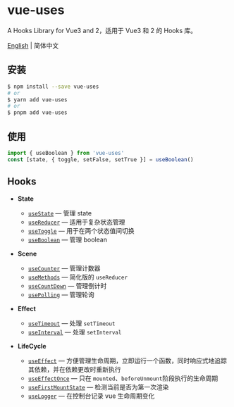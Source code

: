 # vue-uses

A Hooks Library for Vue3 and 2，适用于 Vue3 和 2 的 Hooks 库。

[English](./README.md) | 简体中文

## 安装

```bash
$ npm install --save vue-uses
# or
$ yarn add vue-uses
# or
$ pnpm add vue-uses
```

## 使用

```ts
import { useBoolean } from 'vue-uses'
const [state, { toggle, setFalse, setTrue }] = useBoolean()
```

## Hooks

- **State**

  - [`useState`](./src/hooks/useState/index.md) &mdash; 管理 state
  - [`useReducer`](./src/hooks/useReducer/index.md) &mdash; 适用于复杂状态管理
  - [`useToggle`](./src/hooks/useToggle/index.md) &mdash; 用于在两个状态值间切换
  - [`useBoolean`](./src/hooks/useBoolean/index.md) &mdash; 管理 boolean

- **Scene**

  - [`useCounter`](./src/hooks/useCounter/index.md) &mdash; 管理计数器
  - [`useMethods`](./src/hooks/useMethods/index.md) &mdash; 简化版的 `useReducer`
  - [`useCountDown`](./src/hooks/useCountDown/index.md) &mdash; 管理倒计时
  - [`usePolling`](./src/hooks/usePolling/index.md) &mdash; 管理轮询

- **Effect**

  - [`useTimeout`](./src/hooks/useTimeout/index.md) &mdash; 处理 `setTimeout`
  - [`useInterval`](./src/hooks/useInterval/index.md) &mdash; 处理 `setInterval`

- **LifeCycle**

  - [`useEffect`](./src/hooks/useEffect/index.md) &mdash; 方便管理生命周期，立即运行一个函数，同时响应式地追踪其依赖，并在依赖更改时重新执行
  - [`useEffectOnce`](./src/hooks/useEffectOnce/index.md) &mdash; 只在 `mounted`、`beforeUnmount`阶段执行的生命周期
  - [`useFirstMountState`](./src/hooks/useFirstMountState/index.md) &mdash; 检测当前是否为第一次渲染
  - [`useLogger`](./src/hooks/useLogger/index.md) &mdash; 在控制台记录 vue 生命周期变化
